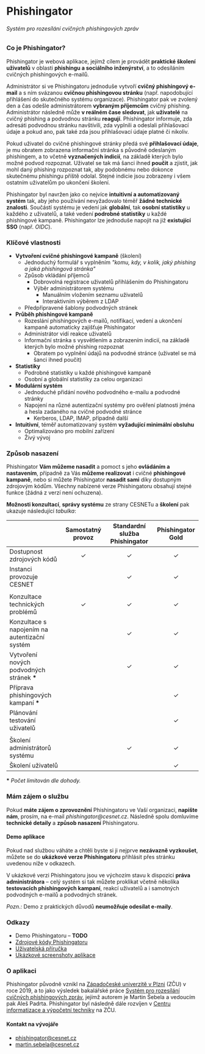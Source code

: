 # Phishingator

###### Systém pro rozesílání cvičných phishingových zpráv


### Co je Phishingator?

Phishingator je webová aplikace, jejímž cílem je provádět **praktické školení uživatelů** v oblasti **phishingu a sociálního inženýrství**, a to odesíláním cvičných phishingových e-mailů.

Administrátor si ve Phishingatoru jednoduše vytvoří **cvičný phishingový e-mail** a s ním svázanou **cvičnou phishingovou stránku** (např. napodobující přihlášení do skutečného systému organizace). Phishingator pak ve zvolený den a čas odešle administrátorem **vybraným příjemcům** cvičný phishing. Administrátor následně může **v reálném čase sledovat**, jak **uživatelé** na cvičný phishing a podvodnou stránku **reagují**. Phishingator informuje, zda adresáti podvodnou stránku navštívili, zda vyplnili a odeslali přihlašovací údaje a pokud ano, pak také zda jsou přihlašovací údaje platné či nikoliv.

Pokud uživatel do cvičné phishingové stránky předá své **přihlašovací údaje**, je mu obratem zobrazena informační stránka s původně odeslaným phishingem, a to včetně **vyznačených indicií**, na základě kterých bylo možné podvod rozpoznat. Uživatel se tak má šanci ihned **poučit** a zjistit, jak mohl daný phishing rozpoznat tak, aby podobnému nebo dokonce skutečnému phishingu příště odolal. Stejné indicie jsou zobrazeny i všem ostatním uživatelům po ukončení školení.

Phishingator byl navržen jako co nejvíce **intuitivní a automatizovaný systém** tak, aby jeho používání nevyžadovalo téměř **žádné technické znalosti**. Součástí systému je vedení jak **globální**, tak **osobní statistiky** u každého z uživatelů, a také vedení **podrobné statistiky** u každé phishingové kampaně. Phishingator lze jednoduše napojit na již **existující SSO** (např. *OIDC*).



### Klíčové vlastnosti

- **Vytvoření cvičné phishingové kampaně** (školení)
  - Jednoduchý formulář s vyplněním _"komu, kdy, v kolik, jaký phishing a jaká phishingová stránka"_
  - Způsob vkládání příjemců
    - Dobrovolná registrace uživatelů přihlášením do Phishingatoru
    - Výběr administrátorem systému
      - Manuálním vložením seznamu uživatelů
      - Interaktivním výběrem z LDAP
  - Předpřipravené šablony podvodných stránek
- **Průběh phishingové kampaně**
  - Rozeslání phishingových e-mailů, notifikací, vedení a ukončení kampaně automaticky zajišťuje Phishingator
  - Administrátor vidí reakce uživatelů
  - Informační stránka s vysvětlením a zobrazením indicií, na základě kterých bylo možné phishing rozpoznat
    - Obratem po vyplnění údajů na podvodné stránce (uživatel se má šanci ihned poučit)
- **Statistiky**
  - Podrobné statistiky u každé phishingové kampaně
  - Osobní a globální statistiky za celou organizaci
- **Modulární systém**
  - Jednoduché přidání nového podvodného e-mailu a podvodné stránky
  - Napojení na různé autentizační systémy pro ověření platnosti jména a hesla zadaného na cvičné podvodné stránce
    - Kerberos, LDAP, IMAP, případně další
- **Intuitivní**, téměř automatizovaný systém **vyžadující minimální obsluhu**
  - Optimalizováno pro mobilní zařízení
  - Živý vývoj



### Způsob nasazení

Phishingator **Vám můžeme nasadit** a pomoct s jeho **ovládáním a nastavením**, případně za Vás **můžeme realizovat** i cvičné **phishingové kampaně**, nebo si můžete Phishingator **nasadit sami** díky dostupným zdrojovým kódům. Všechny nabízené verze Phishingatoru obsahují stejné funkce (žádná z verzí není ochuzena).

**Možnosti konzultací**, **správy systému** ze strany CESNETu a **školení** pak ukazuje následující _tabulka_:


|                                               | Samostatný provoz | Standardní služba Phishingator | Phishingator Gold |
|-----------------------------------------------|:-----------------:|:------------------------------:|:-----------------:|
| Dostupnost zdrojových kódů                    |     &#10003;      |            &#10003;            |     &#10003;      |
| Instanci provozuje CESNET                     |                   |            &#10003;            |     &#10003;      |
|                                               |                   |                                |                   |
| Konzultace technických problémů               |     &#10003;      |            &#10003;            |     &#10003;      |
| Konzultace s napojením na autentizační systém |                   |            &#10003;            |     &#10003;      |
| Vytvoření nových podvodných stránek __*__     |                   |            &#10003;            |     &#10003;      |
| Příprava phishingových kampaní __*__          |                   |                                |     &#10003;      |
| Plánování testování uživatelů                 |                   |                                |     &#10003;      |
|                                               |                   |                                |                   |
| Školení administrátorů systému                |                   |            &#10003;            |     &#10003;      |
| Školení uživatelů                             |                   |                                |     &#10003;      |

__*__ _Počet limitován dle dohody._



### Mám zájem o službu

Pokud **máte zájem o zprovoznění** Phishingatoru ve Vaší organizaci, **napište nám**, prosím, na e-mail _phishingator@cesnet.cz_. Následně spolu domluvíme **technické detaily** a **způsob nasazení** Phishingatoru.


#### Demo aplikace

Pokud nad službou váháte a chtěli byste si ji nejprve **nezávazně vyzkoušet**, můžete se do **ukázkové verze Phishingatoru** přihlásit přes stránku uvedenou níže v odkazech.

V ukázkové verzi Phishingatoru jsou ve výchozím stavu k dispozici **práva administrátora** – celý systém si tak můžete proklikat včetně několika **testovacích phishingových kampaní**, reakcí uživatelů a i samotných podvodných e-mailů a podvodných stránek.

*Pozn.:* Demo z praktických důvodů **neumožňuje odesílat e-maily**.



### Odkazy

- Demo Phishingatoru – **TODO**
- [Zdrojové kódy Phishingatoru](/src)
- [Uživatelská příručka](MANUAL.md)
- [Ukázkové screenshoty aplikace](SCREENSHOTS.md)



### O aplikaci

Phishingator původně vznikl na [Západočeské univerzitě v Plzni](https://www.zcu.cz) (ZČU) v roce 2019, a to jako výsledek bakalářské práce [Systém pro rozesílání cvičných phishingových zpráv](https://theses.cz/id/0kk18p/), jejímž autorem je Martin Šebela a vedoucím pak Aleš Padrta. Phishingator byl následně dále rozvíjen v [Centru informatizace a výpočetní techniky](https://civ.zcu.cz) na ZČU.


#### Kontakt na vývojáře

- phishingator@cesnet.cz
- martin.sebela@cesnet.cz
